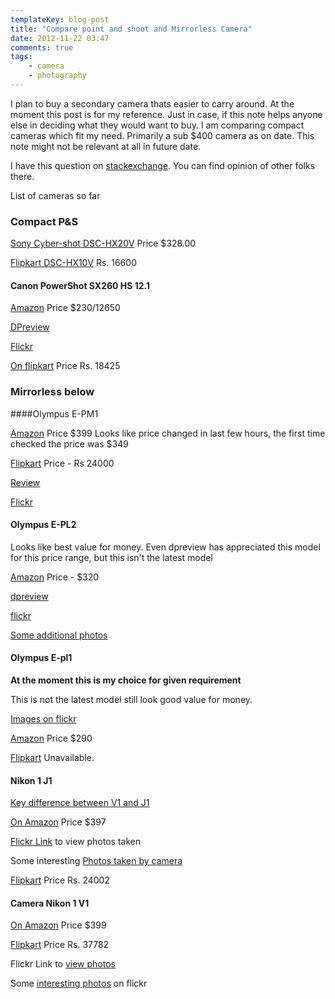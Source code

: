 ```yaml
---
templateKey: blog-post
title: "Compare point and shoot and Mirrorless Camera"
date: 2012-11-22 03:47
comments: true
tags: 
    - camera
    - photography
---
```


I plan to buy a secondary camera thats easier to carry around. At the moment this post is for my reference. Just in case, if this note helps anyone else in deciding what they would want to buy. I am comparing compact cameras which fit my need. Primarily a sub $400 camera as on date. This note might not be relevant at all in future date.

I have this question on [stackexchange](http://photo.stackexchange.com/questions/29872/secondary-compact-mirrorless-or-point-and-shoot-camera). You can find opinion of other folks there.

List of cameras so far

### Compact P&S

[Sony Cyber-shot DSC-HX20V](http://www.amazon.com/Sony-Cyber-shot-DSC-HX20V-Digital-3-0-inch/dp/B006K551WQ/ref=sr_1_16?s=photo&ie=UTF8&qid=1353532132&sr=1-16&keywords=point+and+shoot+camera) Price $328.00
<!-- More -->
[Flipkart DSC-HX10V](http://www.flipkart.com/sony-cybershot-dsc-hx10v-point-shoot/p/itmd8xrphr4xrzzg?pid=CAMD8XRZQNSVDH8Y&ref=1cf9ec75-0db7-4467-aac8-044b5b99a0e1&srno=m_1_1&otracker=from-search) Rs. 16600

#### Canon PowerShot SX260 HS 12.1

[Amazon](http://www.amazon.com/Canon-PowerShot-Digital-Stabilized-Wide-Angle/dp/B0075SUKBO/ref=sr_1_13?s=photo&ie=UTF8&qid=1353532132&sr=1-13&keywords=point+and+shoot+camera) Price $230/12650

[DPreview](http://www.dpreview.com/reviews/canon-powershot-sx260-hs)

[Flickr](http://www.flickr.com/cameras/canon/powershot_sx260_hs/)

[On flipkart](http://www.flipkart.com/canon-powershot-sx260-hs-point-shoot/p/itmd8yvyq2u2hzw3?pid=CAMD8YVYBV5B6K6E&ref=25a8899c-6dab-4aa3-ac9b-e72a4779af2a&srno=s_2&otracker=from-search) Price Rs. 18425



### Mirrorless below

####Olympus E-PM1

[Amazon](http://www.amazon.com/Olympus-12-3MP-Interchangeable-Camera-14-42mm/dp/B005JRIJWA/ref=wl_it_dp_o_pC_S_nC?ie=UTF8&colid=1XXFI786IDYEB&coliid=ID5HL8GEJ56ZD) Price $399 Looks like price changed in last few hours, the first time checked the price was $349

[Flipkart](http://www.flipkart.com/olympus-pen-mini-e-pm1-mirrorless/p/itmd4pcynjjngv3n?pid=CAMD4PBJZSJEVZZT&ref=d20a469f-8bcc-4353-a022-b0d6a90f84bb) Price - Rs 24000

[Review](http://www.dpreview.com/reviews/olympusepm1)

[Flickr](http://www.flickr.com/cameras/olympus/e-pm1/)

#### Olympus E-PL2

Looks like best value for money. Even dpreview has appreciated this model for this price range, but this isn't the latest model

[Amazon](http://www.amazon.com/Olympus-Thirds-Interchangeable-Digital-14-42mm/dp/B004HO59M4/ref=sr_1_36?s=photo&ie=UTF8&qid=1353525659&sr=1-36) Price - $320

[dpreview](http://www.dpreview.com/reviews/olympusepl2)

[flickr](http://www.flickr.com/cameras/olympus/e-pl2/)

[Some additional photos](http://www.flickr.com/photos/sunday8pm/8171419400/in/photostream/)

#### Olympus E-pl1

__At the moment this is my choice for given requirement__

This is not the latest model still look good value for money.

[Images on flickr](http://www.flickr.com/cameras/olympus/e-pl1/)

[Amazon](http://www.amazon.com/Olympus-E-PL1-Interchangeable-Digital-Black/dp/B0035LBRJO/ref=sr_1_2?s=electronics&ie=UTF8&qid=1353568795&sr=1-2&keywords=Olympus+EP-L1) Price $290

[Flipkart](http://www.flipkart.com/olympus-e-pl1-mirrorless/p/itmczagkzgy6vzmy?pid=CAMD2PSZXHYRR5J7&ref=43a783db-b3d7-4a35-a9e7-d1929f9866ff&srno=m_1_1&otracker=from-search) Unavailable.


#### Nikon 1 J1

[Key difference between V1 and J1](http://www.dpreview.com/reviews/nikonv1j1/)

[On Amazon](http://www.amazon.com/Nikon-Digital-Camera-System-10-30mm/dp/B005OGQXJW/ref=cm_cmu_pg__header#productPromotions) Price $397

[Flickr Link](http://www.flickr.com/cameras/nikon/1_j1/) to view photos taken

Some interesting [Photos taken by camera](http://www.flickr.com/photos/23219303@N03/8179271478/)


[Flipkart](http://www.flipkart.com/nikon-1-j1-mirrorless/p/itmd7bpyyhbk2wzd?pid=CAMD7CPPZYTTGYDG&ref=68043b7a-aa11-4bbb-adb0-8c382653a6f1&srno=s_2&otracker=from-search) Price Rs. 24002

#### Camera Nikon 1 V1
[On Amazon](http://www.flipkart.com/nikon-1-j1-mirrorless/p/itmd7bpyyhbk2wzd?pid=CAMD7CPPZYTTGYDG&ref=68043b7a-aa11-4bbb-adb0-8c382653a6f1&srno=s_2&otracker=from-search) Price $399

[Flipkart](http://www.flipkart.com/nikon-1-j1-mirrorless/p/itmd7bpyyhbk2wzd?pid=CAMD7CPPZYTTGYDG&ref=68043b7a-aa11-4bbb-adb0-8c382653a6f1&srno=s_2&otracker=from-search) Price Rs. 37782

Flickr Link to [view photos](http://www.flickr.com/cameras/nikon/1_v1/)

Some [interesting photos](http://www.flickr.com/photos/botimage/6992430840/in/photostream/) on flickr
